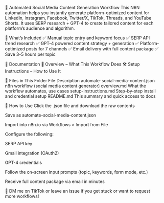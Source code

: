 🧠 Automated Social Media Content Generation Workflow
This N8N automation helps you instantly generate platform-optimized content for LinkedIn, Instagram, Facebook, Twitter/X, TikTok, Threads, and YouTube Shorts. It uses SERP research + GPT-4 to create tailored content for each platform’s audience and algorithm.

🌟 What’s Included
✅ Manual topic entry and keyword focus
✅ SERP API trend research
✅ GPT-4 powered content strategy + generation
✅ Platform-optimized posts for 7 channels
✅ Email delivery with full content package
✅ Save 3–5 hours per topic

📄 Documentation
📘 Overview – What This Workflow Does
🛠️ Setup Instructions – How to Use It

📁 Files in This Folder
File	Description
automate-social-media-content.json	n8n workflow (social media content generator)
overview.md	What the workflow automates, use cases
setup-instructions.md	Step-by-step install and credential setup
README.md	This summary and quick access to docs

🚀 How to Use
Click the .json file and download the raw contents

Save as automate-social-media-content.json

Import into n8n.io via Workflows > Import from File

Configure the following:

SERP API key

Gmail integration (OAuth2)

GPT-4 credentials

Follow the on-screen input prompts (topic, keywords, form mode, etc.)

Receive full content package via email in minutes

💬 DM me on TikTok or leave an issue if you get stuck or want to request more workflows!
